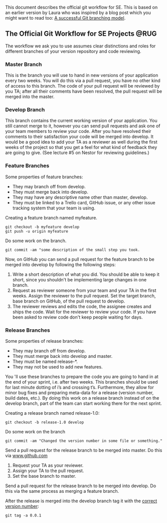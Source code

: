 This document describes the official git workflow for SE. This is based on an earlier version by Laura who was inspired by a blog post which you might want to read too: [A successful Git branching model](http://nvie.com/posts/a-successful-git-branching-model/).

## The Official Git Workflow for SE Projects @RUG
The workflow we ask you to use assumes clear distinctions and roles for different branches of your version repository and code reviewing. 

### Master Branch
This is the branch you will use to hand in new versions of your application every two weeks. You will do this via a pull request, you have no other kind of access to this branch. The code of your pull request will be reviewed by you TA; after all their comments have been resolved, the pull request will be merged into the master.

### Develop Branch
This branch contains the current working version of your application. You still cannot merge to it, however you can send pull requests and ask one of your team members to review your code. After you have resolved their comments to their satisfaction your code will be merged into develop. It would be a good idea to add your TA as a reviewer as well  during the first weeks of the project so that you get a feel for what kind of feedback they are going to give. (See lecture #5 on Nestor for reviewing guidelines.)

### Feature Branches
Some properties of feature branches:
- They may branch off from develop.
- They must merge back into develop.
- They may have any descriptive name other than master, develop.
- They must be linked to a Trello card, GitHub issue, or any other issue tracking system that your team is using.

Creating a feature branch named myfeature.
```
git checkout -b myfeature develop
git push -u origin myfeature

```

Do some work on the branch.
```
git commit -am "some description of the small step you took.
```

Now, on GitHub you can send a pull request for the feature branch to be merged into develop by following the following steps:
1. Write a short description of what you did. You should be able to keep it short, since you shouldn't be implementing large changes in one branch. 
2. Request as reviewer someone from your team and your TA in the first weeks. Assign the reviewer to the pull request. 
Set the target branch, base branch on GitHub, of the pull request to develop.
3. The reviewer reviews and edits the code, the assignee creates and ships the code. 
Wait for the reviewer to review your code. If you have been asked to review code don't keep people waiting for days. 

### Release Branches
Some properties of release branches:
- They may branch off from develop.
- They must merge back into develop and master.
- They must be named release-*.
- They may not be used to add new features.

You 'll use these branches to prepare the code you are going to hand in at the end of your sprint, i.e. after two weeks. This branches should be used for last minute dotting of i’s and crossing t’s. Furthermore, they allow for minor bug fixes and preparing meta-data for a release (version number, build dates, etc.). By doing this work on a release branch instead of on the develop branch, part of the team can start working there for the next sprint. 

Creating a release branch named release-1.0:
```
git checkout -b release-1.0 develop
```

Do some work on the branch
```
git commit -am "Changed the version number in some file or something."
```

Send a pull request for the release branch to be merged into master. Do this via www.github.com
1. Request your TA as your reviewer.
2. Assign your TA to the pull request.
3. Set the base branch to master.

Send a pull request for the release branch to be merged into develop. Do this via the same process as merging a  feature branch.

After the release is merged into the develop branch tag it with the [correct version number](http://semver.org/):
```
git tag -a 0.0.1
```

